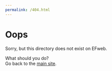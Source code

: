 ```yaml
---
permalink: /404.html
---
```


# Oops

Sorry, but this directory does not exist on EFweb.

What should you do?  
Go back to the [main site](https://outmodedchip64.github.io).
